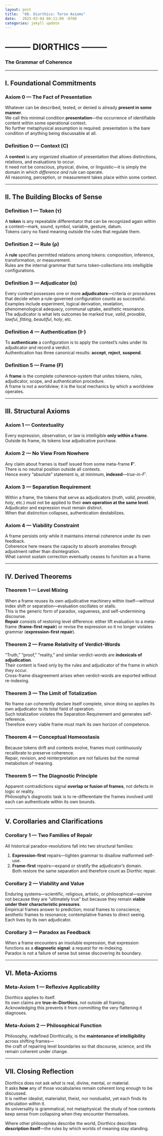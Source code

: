 ```yaml
---
layout: post
title:  "68. Diorthics: Terse Axioms"
date:   2025-03-04 00:11:09 -0700
categories: jekyll update
---
```




# ——— DIORTHICS ———  
### The Grammar of Coherence

---

## I. Foundational Commitments

### **Axiom 0 — The Fact of Presentation**  
Whatever can be described, tested, or denied is already **present in some manner**.  
We call this minimal condition **presentation**—the occurrence of identifiable content within some operational context.  
No further metaphysical assumption is required: presentation is the bare condition of anything being discussable at all.

### **Definition 0 — Context (C)**  
A **context** is any organized situation of presentation that allows distinctions, relations, and evaluations to occur.  
It need not be conscious, physical, divine, or linguistic—it is simply the domain in which *difference and rule* can operate.  
All reasoning, perception, or measurement takes place within some context.

---

## II. The Building Blocks of Sense

### **Definition 1 — Token (τ)**  
A **token** is any repeatable differentiator that can be recognized again within a context—mark, sound, symbol, variable, gesture, datum.  
Tokens carry no fixed meaning outside the rules that regulate them.

### **Definition 2 — Rule (ρ)**  
A **rule** specifies permitted relations among tokens: composition, inference, transformation, or measurement.  
Rules are the internal grammar that turns token-collections into intelligible configurations.

### **Definition 3 — Adjudicator (α)**  
Every context possesses one or more **adjudicators**—criteria or procedures that decide when a rule-governed configuration counts as successful.  
Examples include experiment, logical derivation, revelation, phenomenological adequacy, communal uptake, aesthetic resonance.  
The adjudicator is what lets outcomes be marked *true*, *valid*, *provable*, *lawful*, *fitting*, *beautiful*, *holy*, etc.

### **Definition 4 — Authentication (⊩)**  
To **authenticate** a configuration is to apply the context’s rules under its adjudicator and record a verdict.  
Authentication has three canonical results: **accept**, **reject**, **suspend**.

### **Definition 5 — Frame (F)**  
A **frame** is the complete coherence-system that unites tokens, rules, adjudicator, scope, and authentication procedure.  
A frame is not a worldview; it is the local mechanics by which a worldview operates.

---

## III. Structural Axioms

### **Axiom 1 — Contextuality**  
Every expression, observation, or law is intelligible **only within a frame**.  
Outside its frame, its tokens lose adjudicative purchase.

### **Axiom 2 — No View From Nowhere**  
Any claim about frames is itself issued from some meta-frame **F′**.  
There is no neutral position outside all contexts.  
Hence every “absolute” statement is, at minimum, **indexed**—*true-in-F′*.

### **Axiom 3 — Separation Requirement**  
Within a frame, the tokens that serve as adjudicators (*truth*, *valid*, *provable*, *holy*, etc.) must not be applied to their **own operation at the same level**.  
Adjudicator and expression must remain distinct.  
When that distinction collapses, authentication destabilizes.

### **Axiom 4 — Viability Constraint**  
A frame persists only while it maintains internal coherence under its own feedback.  
Coherence here means the capacity to absorb anomalies through adjustment rather than disintegration.  
What cannot sustain correction eventually ceases to function as a frame.

---

## IV. Derived Theorems

### **Theorem 1 — Level Mixing**  
When a frame reuses its own adjudicative machinery within itself—without index shift or separation—evaluation oscillates or stalls.  
This is the generic form of paradox, vagueness, and self-undermining discourse.  
**Repair** consists of restoring level difference: either lift evaluation to a meta-frame (**frame-first repair**) or revise the expression so it no longer violates grammar (**expression-first repair**).

### **Theorem 2 — Frame Relativity of Verdict-Words**  
“Truth,” “proof,” “reality,” and similar verdict-words are **indexicals of adjudication**.  
Their content is fixed only by the rules and adjudicator of the frame in which they occur.  
Cross-frame disagreement arises when verdict-words are exported without re-indexing.

### **Theorem 3 — The Limit of Totalization**  
No frame can coherently declare itself complete, since doing so applies its own adjudicator to its total field of operation.  
Such totalization violates the Separation Requirement and generates self-reference.  
Therefore every viable frame must mark its own horizon of competence.

### **Theorem 4 — Conceptual Homeostasis**  
Because tokens drift and contexts evolve, frames must continuously recalibrate to preserve coherence.  
Repair, revision, and reinterpretation are not failures but the normal metabolism of meaning.

### **Theorem 5 — The Diagnostic Principle**  
Apparent contradictions signal **overlap or fusion of frames**, not defects in logic or reality.  
Philosophy’s diagnostic task is to re-differentiate the frames involved until each can authenticate within its own bounds.

---

## V. Corollaries and Clarifications

### **Corollary 1 — Two Families of Repair**  
All historical paradox-resolutions fall into two structural families:  
1) **Expression-first** repairs—tighten grammar to disallow malformed self-use.  
2) **Frame-first** repairs—expand or stratify the adjudicator’s domain.  
Both restore the same separation and therefore count as Diorthic repair.

### **Corollary 2 — Viability and Value**  
Enduring systems—scientific, religious, artistic, or philosophical—survive not because they are “ultimately true” but because they remain **viable under their characteristic pressures**.  
Empirical frames answer to prediction; moral frames to conscience; aesthetic frames to resonance; contemplative frames to direct seeing.  
Each lives by its own adjudicator.

### **Corollary 3 — Paradox as Feedback**  
When a frame encounters an insoluble expression, that expression functions as a **diagnostic signal**: a request for re-indexing.  
Paradox is not a failure of sense but sense discovering its boundary.

---

## VI. Meta-Axioms

### **Meta-Axiom 1 — Reflexive Applicability**  
Diorthics applies to itself.  
Its own claims are **true-in-Diorthics**, not outside all framing.  
Acknowledging this prevents it from committing the very flattening it diagnoses.

### **Meta-Axiom 2 — Philosophical Function**  
Philosophy, redefined Diorthically, is the **maintenance of intelligibility** across shifting frames—  
the craft of repairing level boundaries so that discourse, science, and life remain coherent under change.

---

## VII. Closing Reflection

Diorthics does not ask *what* is real, divine, mental, or material.  
It asks **how** any of those vocabularies remain coherent long enough to be discussed.  
It is neither idealist, materialist, theist, nor nondualist, yet each finds its articulation within it.  
Its universality is grammatical, not metaphysical: the study of how contexts keep sense from collapsing when they encounter themselves.

Where other philosophies describe the world, Diorthics describes **description itself**—the rules by which worlds of meaning stay standing.
